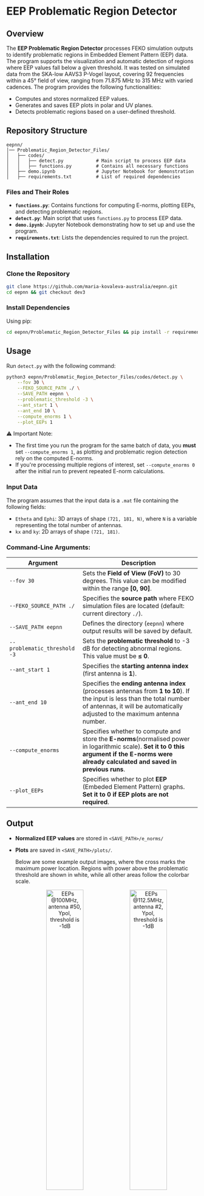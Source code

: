 # EEP Problematic Region Detector

## Overview
The **EEP Problematic Region Detector** processes FEKO simulation outputs to identify problematic regions in Embedded Element Pattern (EEP) data. The program supports the visualization and automatic detection of regions where EEP values fall below a given threshold. It was tested on simulated data from the SKA-low AAVS3 P-Vogel layout, covering 92 frequencies within a 45° field of view, ranging from 71.875 MHz to 315 MHz with varied cadences. The program provides the following functionalities:

- Computes and stores normalized EEP values.
- Generates and saves EEP plots in polar and UV planes.
- Detects problematic regions based on a user-defined threshold.

## Repository Structure
```
eepnn/
│── Problematic_Region_Detector_Files/
│   ├── codes/
│   │   ├── detect.py            # Main script to process EEP data
│   │   ├── functions.py         # Contains all necessary functions
│   ├── demo.ipynb               # Jupyter Notebook for demonstration
│   ├── requirements.txt         # List of required dependencies

```

### Files and Their Roles
- **`functions.py`**: Contains functions for computing E-norms, plotting EEPs, and detecting problematic regions.
- **`detect.py`**: Main script that uses `functions.py` to process EEP data.
- **`demo.ipynb`**: Jupyter Notebook demonstrating how to set up and use the program.
- **`requirements.txt`**: Lists the dependencies required to run the project.

## Installation

### Clone the Repository
```bash
git clone https://github.com/maria-kovaleva-australia/eepnn.git
cd eepnn && git checkout dev3
```

### Install Dependencies
Using pip:
```bash
cd eepnn/Problematic_Region_Detector_Files && pip install -r requirements.txt
```

## Usage
Run `detect.py` with the following command:
```bash
python3 eepnn/Problematic_Region_Detector_Files/codes/detect.py \
    --fov 30 \
    --FEKO_SOURCE_PATH ./ \
    --SAVE_PATH eepnn \
    --problematic_threshold -3 \
    --ant_start 1 \
    --ant_end 10 \
    --compute_enorms 1 \
    --plot_EEPs 1
```
⚠️ Important Note:

- The first time you run the program for the same batch of data, you **must** set `--compute_enorms 1`, as plotting and problematic region detection rely on the computed E-norms.
- If you're processing multiple regions of interest, set `--compute_enorms 0` after the initial run to prevent repeated E-norm calculations.

### Input Data
The program assumes that the input data is a `.mat` file containing the following fields:

- `Etheta` and `Ephi`: 3D arrays of shape `(721, 181, N)`, where `N` is a variable representing the total number of antennas.
- `kx` and `ky`: 2D arrays of shape `(721, 181)`.

### Command-Line Arguments:

| Argument                     | Description |
|------------------------------|-------------|
| `--fov 30`                   | Sets the **Field of View (FoV)** to 30 degrees. This value can be modified within the range **[0, 90]**. |
| `--FEKO_SOURCE_PATH ./`      | Specifies the **source path** where FEKO simulation files are located (default: current directory `./`). |
| `--SAVE_PATH eepnn`          | Defines the directory (`eepnn`) where output results will be saved by default. |
| `--problematic_threshold -3` | Sets the **problematic threshold** to -3 dB for detecting abnormal regions. This value must be **≤ 0**. |
| `--ant_start 1`              | Specifies the **starting antenna index** (first antenna is **1**). |
| `--ant_end 10`               | Specifies the **ending antenna index** (processes antennas from **1 to 10**). If the input is less than the total number of antennas, it will be automatically adjusted to the maximum antenna number. |
| `--compute_enorms`           | Specifies whether to compute and store the **E-norms**(normalised power in logarithmic scale). **Set it to 0 this argument if the E-norms were already calculated and saved in previous runs**. |
| `--plot_EEPs`                | Specifies whether to plot **EEP** (Embeded Element Pattern) graphs. **Set it to 0 if EEP plots are not required**. |

## Output
- **Normalized EEP values** are stored in `<SAVE_PATH>/e_norms/`
- **Plots** are saved in `<SAVE_PATH>/plots/`.

  Below are some example output images, where the cross marks the maximum power location. Regions with power above the problematic threshold are shown in white, while all other areas follow the colorbar scale.

  <p align="center">
    <img src="eepnn/Problematic_Region_Detector_Files/example_results/100MHz_Ypol_#50_-1.0dB.png" 
         alt="EEPs @100MHz, antenna #50, Ypol, threshold is -1dB" width="45%">
    <img src="eepnn/Problematic_Region_Detector_Files/example_results/112.5MHz_Ypol_#2_-1.0dB.png" 
         alt="EEPs @112.5MHz, antenna #2, Ypol, threshold is -1dB" width="45%">
  </p>

  <p align="center">
    <img src="eepnn/Problematic_Region_Detector_Files/example_results/118.75MHz_Xpol_#2_-1.0dB.png" 
         alt="EEPs @118.75MHz, antenna #2, Xpol, threshold is -1dB" width="45%">
    <img src="eepnn/Problematic_Region_Detector_Files/example_results/306.25MHz_Xpol_#1_-3.0dB.png" 
         alt="EEPs @306.25MHz, antenna #1, Xpol, threshold is -3dB" width="45%">
  </p>

- **Detected problematic regions** are recorded in a CSV file inside `<SAVE_PATH>/result/`.

  Here’s an example of the contents from `problematic_regions-6.0_fov45_1739422068.2191732.csv`. 

  | threshold | theta_range       | phi_range         | antenna | freq. | pol. | FOV | minimum_dB_in_region | ant_max_power |         max_power_coords_in_fov |
  |-----------|------------------|-------------------|---------|-------|------|-----|----------------------|--------------|-------------------------|
  | -6.0      | [45.0, 45.0]      | [-173.5, -173.0]  | 30      | 100   | X    | 45  | -6.0127              | 0.0          | (30.5, 60.0)            |
  | -6.0      | [34.5, 45.0]      | [-143.0, -131.5]  | 30      | 100   | X    | 45  | -7.1332              | 0.0          | (30.5, 60.0)            |
  | -6.0      | [36.5, 45.0]      | [-180.0, -162.0]  | 31      | 100   | X    | 45  | -8.0220              | 0.0          | (19.5, -65.5)           |

### Column Descriptions:

| Column                  | Description |
|-------------------------|-------------|
| **threshold**           | The power threshold (in dB) used to identify problematic regions. |
| **theta_range**         | The range of theta (elevation) angles where issues were detected. |
| **phi_range**           | The range of phi (azimuth) angles where issues were detected. |
| **antenna**             | The antenna index where the problematic region was found. |
| **freq.**               | The frequency (in MHz) at which the issue was detected. |
| **pol.**                | The polarization (X or Y) of the signal. |
| **FOV**                 | The field of view (in degrees) considered for the analysis. |
| **minimum_dB_in_region** | The minimum power level (in dB) recorded within the problematic region. |
| **ant_max_power**       | The maximum power detected at the antenna within the problematic region. |
| **max_power_coords_in_fov** | The coordinates (theta, phi) where the maximum power was observed within the field of view. |


## Example Workflow
1. **Compute and save E-norms, plot and save EEPs and output csv file:**
   ```bash
   python3 eepnn/Problematic_Region_Detector_Files/codes/detect.py \
    --fov 30 \
    --FEKO_SOURCE_PATH ./ \
    --SAVE_PATH eepnn \
    --problematic_threshold -3 \
    --ant_start 1 \
    --ant_end 10 \
    --compute_enorms 1 \
    --plot_EEPs 1
   ```
2. **Compute and save E-norms and output csv file (no plot):**
   ```bash
     python3 eepnn/Problematic_Region_Detector_Files/codes/detect.py \
    --fov 30 \
    --FEKO_SOURCE_PATH ./ \
    --SAVE_PATH eepnn \
    --problematic_threshold -3 \
    --ant_start 1 \
    --ant_end 10 \
    --compute_enorms 1 \
    --plot_EEPs 0
   ```
3. **Plot and save EEPS + output csv file (not compute E-norms, only after the first run):**
   ```bash
    python3 eepnn/Problematic_Region_Detector_Files/codes/detect.py \
    --fov 30 \
    --FEKO_SOURCE_PATH ./ \
    --SAVE_PATH eepnn \
    --problematic_threshold -3 \
    --ant_start 1 \
    --ant_end 10 \
    --compute_enorms 0 \
    --plot_EEPs 1
   ```
4. **output csv file only (not compute E-norms, only after the first run):**
   ```bash
    python3 eepnn/Problematic_Region_Detector_Files/codes/detect.py \
    --fov 30 \
    --FEKO_SOURCE_PATH ./ \
    --SAVE_PATH eepnn \
    --problematic_threshold -3 \
    --ant_start 1 \
    --ant_end 10 \
    --compute_enorms 0 \
    --plot_EEPs 0
   ```
## License
This project is open-source under the MIT License.

## Contact
For questions or contributions, please open an issue or submit a pull request.

